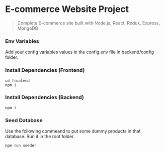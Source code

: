 # E-commerce Website Project

> Complete E-commerce site built with Node.js, React, Redux, Express, MongoDB

### Env Variables

Add your config variables values in the config.env file in backend/config folder.

### Install Dependencies (Frontend)

```
cd frontend
npm i
```

### Install Dependencies (Backend)

```
npm i
```

### Seed Database

Use the following commeand to put some dummy products in that database.
Run it in the root folder.

```
npm run seeder
```
